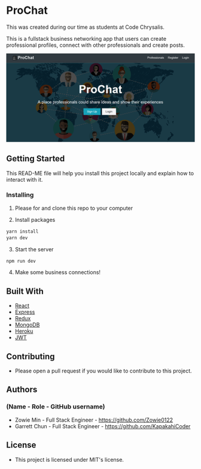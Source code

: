 # ProChat

This was created during our time as students at Code Chrysalis.

This is a fullstack business networking app that users can create professional profiles, connect with other professionals and create posts.

![Prochat](./client/src/img/SplashPage.png)

## Getting Started

This READ-ME file will help you install this project locally and explain how to interact with it.


### Installing

1. Please for and clone this repo to your computer

2. Install packages

```bash
yarn install
yarn dev
```

3. Start the server

```bash
npm run dev
```


4. Make some business connections!

## Built With

- [React](https://reactjs.org/)
- [Express](https://expressjs.com/)
- [Redux](https://redux.js.org/)
- [MongoDB](https://www.mongodb.com/)
- [Heroku](https://www.heroku.com/)
- [JWT](https://jwt-auth.readthedocs.io/en/develop/)



## Contributing

- Please open a pull request if you would like to contribute to this project.

## Authors

### (Name - Role - GitHub username)

- Zowie Min - Full Stack Engineer - https://github.com/Zowie0122
- Garrett Chun - Full Stack Engineer - https://github.com/KapakahiCoder


## License

- This project is licensed under MIT's license.




